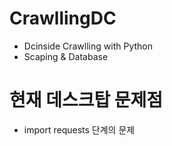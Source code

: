 # CrawllingDC
- Dcinside Crawlling with Python
- Scaping & Database 

# 현재 데스크탑 문제점 
- import requests 단계의 문제

